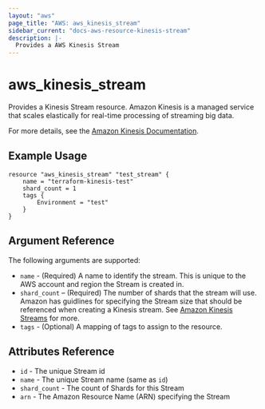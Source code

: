 ```yaml
---
layout: "aws"
page_title: "AWS: aws_kinesis_stream"
sidebar_current: "docs-aws-resource-kinesis-stream"
description: |-
  Provides a AWS Kinesis Stream
---
```


# aws\_kinesis\_stream

Provides a Kinesis Stream resource. Amazon Kinesis is a managed service that 
scales elastically for real-time processing of streaming big data.

For more details, see the [Amazon Kinesis Documentation][1].

## Example Usage

```
resource "aws_kinesis_stream" "test_stream" {
	name = "terraform-kinesis-test"
	shard_count = 1
	tags {
		Environment = "test"
	}
}
```

## Argument Reference

The following arguments are supported:

* `name` - (Required) A name to identify the stream. This is unique to the 
AWS account and region the Stream is created in.
* `shard_count` – (Required) The number of shards that the stream will use.
Amazon has guidlines for specifying the Stream size that should be referenced 
when creating a Kinesis stream. See [Amazon Kinesis Streams][2] for more.
* `tags` - (Optional) A mapping of tags to assign to the resource.

## Attributes Reference

* `id` - The unique Stream id
* `name` - The unique Stream name (same as `id`)
* `shard_count` - The count of Shards for this Stream
* `arn` - The Amazon Resource Name (ARN) specifying the Stream


[1]: http://aws.amazon.com/documentation/kinesis/
[2]: http://docs.aws.amazon.com/kinesis/latest/dev/amazon-kinesis-streams.html
